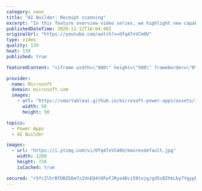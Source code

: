 ```yaml
---
category: news
title: "AI Builder: Receipt scanning"
excerpt: "In this feature overview video series, we highlight new capabilities included in the latest update to AI Builder.  Receipt scanning is a new AI Builder feature that processes receipts to identify and extract information. The AI model identifies receipt data, merchant information, total price, and taxes"
publishedDateTime: 2020-11-12T16:04:40Z
originalUrl: "https://youtube.com/watch?v=Ofq47xVCm0U"
type: video
quality: 139
heat: 139
published: true

featuredContent: "<iframe width=\"800\" height=\"500\" frameborder=\"0\" src=\"https://www.youtube.com/embed/Ofq47xVCm0U\" allow=\"accelerometer; autoplay; encrypted-media; gyroscope; picture-in-picture\" allowfullscreen></iframe>"

provider:
  name: Microsoft
  domain: microsoft.com
  images:
    - url: "https://smartableai.github.io/microsoft-power-apps/assets/images/organizations/microsoft.com-50x50.jpg"
      width: 50
      height: 50

topics:
  - Power Apps
  - AI Builder

images:
  - url: "https://i.ytimg.com/vi/Ofq47xVCm0U/maxresdefault.jpg"
    width: 1280
    height: 720
    isCached: true

secured: "r5fcZlhrBfDBZE6m7z2VnEQ4tOFwfJRye4Dci59tnjg/gd5sBIhkLby7YgypBqXldENLWjPrXH31dWFvNzPj78TlSXda8Xi9xDbhnoK/Qy1qhTA5GZOavA1ibMYM1g4s0ufh5u4Q3CnXXirQp/OAQ9wL4RxZNDA1lwJA3HAEysI9jlwl4uyAka5Q0hxbOMHPyafn0BKVme1cs/naaPZTOQsYREGFivnvER2XOU8nhpBus2rPZ/LBCdkzwGzJpkMOsQ4356xwAZoXwECeIQ5lMbo/syBAGzFsuzQOQXperaq5jnj8PRdNBtfQBlNN5IfDR1HQJAeiSRsfhTZ1ZxkIgSIIMjbjrOMe9HU1fYGP3VxBKH5+ozPukNuYQ8ClxxRovijT9DSUvT0XT1sAZuILQgFD+Ramjm1pYyLsmHf7vGiH8Vzy19FZzXksb8QAftuc;Ia0gsNCf2xSbFhYm3uB/lw=="
---
```


